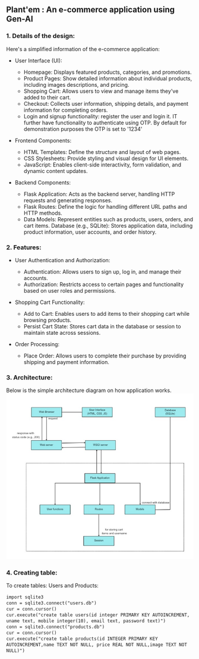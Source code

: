 ## Plant'em : An e-commerce application using Gen-AI
### 1. Details of the design: 
Here's a simplified information of the e-commerce application:
- User Interface (UI):
    - Homepage: Displays featured products, categories, and promotions.
    - Product Pages: Show detailed information about individual products, including images  descriptions, and pricing.
    - Shopping Cart: Allows users to view and manage items they've added to their cart.
    - Checkout: Collects user information, shipping details, and payment information for completing orders.
    - Login and signup functionality: register the user and login it. IT further have functionality to authenticate using OTP. By default for demonstration purposes the OTP is set to '1234'

- Frontend Components:
    - HTML Templates: Define the structure and layout of web pages.
    - CSS Stylesheets: Provide styling and visual design for UI elements.
    - JavaScript: Enables client-side interactivity, form validation, and dynamic content updates.

- Backend Components:
    - Flask Application: Acts as the backend server, handling HTTP requests and generating responses.
    - Flask Routes: Define the logic for handling different URL paths and HTTP methods.
    - Data Models: Represent entities such as products, users, orders, and cart items. Database (e.g., SQLite): Stores application data, including product information, user accounts, and order history.

### 2. Features: 
- User Authentication and Authorization:
    - Authentication: Allows users to sign up, log in, and manage their accounts.
    - Authorization: Restricts access to certain pages and functionality based on user roles and permissions.

- Shopping Cart Functionality:
    - Add to Cart: Enables users to add items to their shopping cart while browsing products.
    - Persist Cart State: Stores cart data in the database or session to maintain state across sessions.

- Order Processing:
    - Place Order: Allows users to complete their purchase by providing shipping and payment information.

### 3. Architecture: 
Below is the simple architecture diagram on how application works. 
![alt text](image.jpeg)

### 4. Creating table:
To create tables: Users and Products:
```
import sqlite3
conn = sqlite3.connect("users.db")
cur = conn.cursor()
cur.execute("create table users(id integer PRIMARY KEY AUTOINCREMENT, uname text, mobile integer(10), email text, password text)")
conn = sqlite3.connect("products.db")
cur = conn.cursor()
cur.execute("create table products(id INTEGER PRIMARY KEY AUTOINCREMENT,name TEXT NOT NULL, price REAL NOT NULL,image TEXT NOT NULL)")
```
